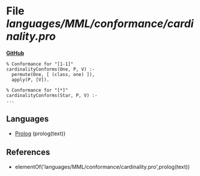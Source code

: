 # File _languages/MML/conformance/cardinality.pro_
**[GitHub](https://github.com/softlang/yas/blob/master/languages/MML/conformance/cardinality.pro)**
```
% Conformance for "[1-1]"
cardinalityConforms(One, P, V) :-
  permute(One, [ (class, one) ]),
  apply(P, [V]).

% Conformance for "[*]"
cardinalityConforms(Star, P, V) :-
...
```

## Languages
* [Prolog](../languages/Prolog.md) (prolog(text))

## References
* elementOf('languages/MML/conformance/cardinality.pro',prolog(text))

